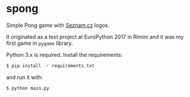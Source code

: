 # spong

Simple Pong game with [Seznam.cz](https://vyvojari.seznam.cz/) logos.

It originated as a test project at EuroPython 2017 in Rimini and it was my first
game in ``pygame`` library.

Python 3.x is required. Install the requirements:

```bash
$ pip install -r requirements.txt
```

and run it with:

```bash
$ python main.py
```